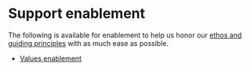 # Support enablement

The following is available for enablement to help us honor our [ethos and guiding principles](support.md) with as much ease as possible.

* [Values enablement](support-values-enablement.md)